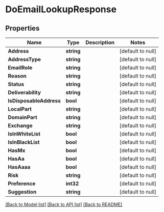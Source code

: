 # DoEmailLookupResponse

## Properties
Name | Type | Description | Notes
------------ | ------------- | ------------- | -------------
**Address** | **string** |  | [default to null]
**AddressType** | **string** |  | [default to null]
**EmailRole** | **string** |  | [default to null]
**Reason** | **string** |  | [default to null]
**Status** | **string** |  | [default to null]
**Deliverability** | **string** |  | [default to null]
**IsDisposableAddress** | **bool** |  | [default to null]
**LocalPart** | **string** |  | [default to null]
**DomainPart** | **string** |  | [default to null]
**Exchange** | **string** |  | [default to null]
**IsInWhiteList** | **bool** |  | [default to null]
**IsInBlackList** | **bool** |  | [default to null]
**HasMx** | **bool** |  | [default to null]
**HasAa** | **bool** |  | [default to null]
**HasAaaa** | **bool** |  | [default to null]
**Risk** | **string** |  | [default to null]
**Preference** | **int32** |  | [default to null]
**Suggestion** | **string** |  | [default to null]

[[Back to Model list]](../README.md#documentation-for-models) [[Back to API list]](../README.md#documentation-for-api-endpoints) [[Back to README]](../README.md)


